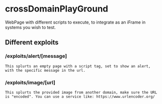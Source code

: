 # crossDomainPlayGround
 WebPage with different scripts to execute, to integrate as an iFrame in systems you wish to test.

## Different exploits
 ### /exploits/alert/[message]
 	This splurts an empty page with a script tag, set to show an alert, with the specific message in the url.
 ### /exploits/image/[url]
 	This splurts the provided image from another domain, make sure the URL is "encoded". You can use a service like: https://www.urlencoder.org/